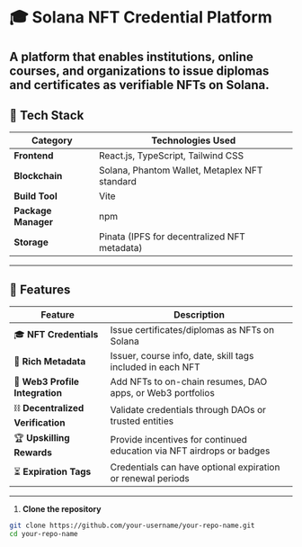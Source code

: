 
# 🎓 Solana NFT Credential Platform
A platform that enables **institutions, online courses, and organizations** to issue diplomas and certificates as **verifiable NFTs on Solana**.
---
## 🚀 Tech Stack
| Category             | Technologies Used                                 |
|----------------------|----------------------------------------------------|
| **Frontend**         | React.js, TypeScript, Tailwind CSS                 |
| **Blockchain**       | Solana, Phantom Wallet, Metaplex NFT standard      |
| **Build Tool**       | Vite                                                |
| **Package Manager**  | npm                                                 |
| **Storage**          | Pinata (IPFS for decentralized NFT metadata)       |
---
## 🔑 Features
| Feature                         | Description                                                                 |
|----------------------------------|-----------------------------------------------------------------------------|
| 🎓 **NFT Credentials**          | Issue certificates/diplomas as NFTs on Solana                              |
| 🧾 **Rich Metadata**            | Issuer, course info, date, skill tags included in each NFT                 |
| 🧬 **Web3 Profile Integration** | Add NFTs to on-chain resumes, DAO apps, or Web3 portfolios                 |
| ⛓️ **Decentralized Verification**| Validate credentials through DAOs or trusted entities                      |
| 🏆 **Upskilling Rewards**       | Provide incentives for continued education via NFT airdrops or badges      |
| ⏳ **Expiration Tags**          | Credentials can have optional expiration or renewal periods                |
---
1. **Clone the repository**
```bash
git clone https://github.com/your-username/your-repo-name.git
cd your-repo-name
